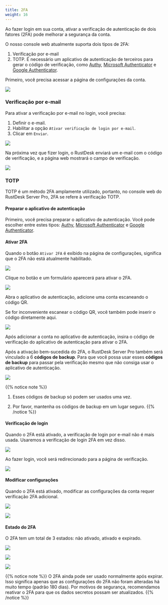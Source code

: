 ```yaml
---
title: 2FA
weight: 16
---
```


Ao fazer login em sua conta, ativar a verificação de autenticação de dois fatores (2FA) pode melhorar a segurança da conta.

O nosso console web atualmente suporta dois tipos de 2FA:

1. Verificação por e-mail
2. TOTP. É necessário um aplicativo de autenticação de terceiros para gerar o código de verificação, como [Authy](https://authy.com), [Microsoft Authenticator](https://www.microsoft.com/pt-br/security/mobile-authenticator-app/) e [Google Authenticator](https://play.google.com/store/apps/details?id=com.google.android.apps.authenticator2).
 
Primeiro, você precisa acessar a página de configurações da conta.

![](/docs/en/self-host/rustdesk-server-pro/2fa/images/1-settings-account.png)

### Verificação por e-mail

Para ativar a verificação por e-mail no login, você precisa:

1. Definir o e-mail.
2. Habilitar a opção `Ativar verificação de login por e-mail`.
3. Clicar em `Enviar`.

![](/docs/en/self-host/rustdesk-server-pro/2fa/images/2-2fa-email-1.png)

Na próxima vez que fizer login, o RustDesk enviará um e-mail com o código de verificação, e a página web mostrará o campo de verificação.

![](/docs/en/self-host/rustdesk-server-pro/2fa/images/2-2fa-email-2.png)

### TOTP

TOTP é um método 2FA amplamente utilizado, portanto, no console web do RustDesk Server Pro, 2FA se refere à verificação TOTP.

#### Preparar o aplicativo de autenticação

Primeiro, você precisa preparar o aplicativo de autenticação.
Você pode escolher entre estes tipos: [Authy](https://authy.com), [Microsoft Authenticator](https://www.microsoft.com/pt-br/security/mobile-authenticator-app/) e [Google Authenticator](https://play.google.com/store/apps/details?id=com.google.android.apps.authenticator2).

#### Ativar 2FA

Quando o botão `Ativar 2FA` é exibido na página de configurações, significa que o 2FA não está atualmente habilitado.

![](/docs/en/self-host/rustdesk-server-pro/2fa/images/3-2fa-enable-1.png)

Clique no botão e um formulário aparecerá para ativar o 2FA.

![](/docs/en/self-host/rustdesk-server-pro/2fa/images/3-2fa-enable-2.png)

Abra o aplicativo de autenticação, adicione uma conta escaneando o código QR.

Se for inconveniente escanear o código QR, você também pode inserir o código diretamente aqui.

![](/docs/en/self-host/rustdesk-server-pro/2fa/images/3-2fa-enable-3.png)

Após adicionar a conta no aplicativo de autenticação, insira o código de verificação do aplicativo de autenticação para ativar o 2FA.

Após a ativação bem-sucedida do 2FA, o RustDesk Server Pro também será vinculado a 6 **códigos de backup**. Para que você possa usar esses **códigos de backup** para passar pela verificação mesmo que não consiga usar o aplicativo de autenticação.

![](/docs/en/self-host/rustdesk-server-pro/2fa/images/3-2fa-enable-4.png)

{{% notice note %}}
1. Esses códigos de backup só podem ser usados uma vez.

2. Por favor, mantenha os códigos de backup em um lugar seguro.
{{% /notice %}}

#### Verificação de login

Quando o 2FA está ativado, a verificação de login por e-mail não é mais usada. Usaremos a verificação de login 2FA em vez disso.

![](/docs/en/self-host/rustdesk-server-pro/2fa/images/3-2fa-enable-login-5.png)

Ao fazer login, você será redirecionado para a página de verificação.

![](/docs/en/self-host/rustdesk-server-pro/2fa/images/3-2fa-enable-login-6.png)

#### Modificar configurações

Quando o 2FA está ativado, modificar as configurações da conta requer verificação 2FA adicional.

![](/docs/en/self-host/rustdesk-server-pro/2fa/images/3-2fa-settings-1.png)

![](/docs/en/self-host/rustdesk-server-pro/2fa/images/3-2fa-settings-2.png)

#### Estado do 2FA

O 2FA tem um total de 3 estados: não ativado, ativado e expirado.

![](/docs/en/self-host/rustdesk-server-pro/2fa/images/3-2fa-state-not-enabled.png)

![](/docs/en/self-host/rustdesk-server-pro/2fa/images/3-2fa-state-enabled.png)

![](/docs/en/self-host/rustdesk-server-pro/2fa/images/3-2fa-state-expired.png)

{{% notice note %}}
O 2FA ainda pode ser usado normalmente após expirar. Isso significa apenas que as configurações do 2FA não foram alteradas há muito tempo (padrão 180 dias). Por motivos de segurança, recomendamos reativar o 2FA para que os dados secretos possam ser atualizados.
{{% /notice %}}
